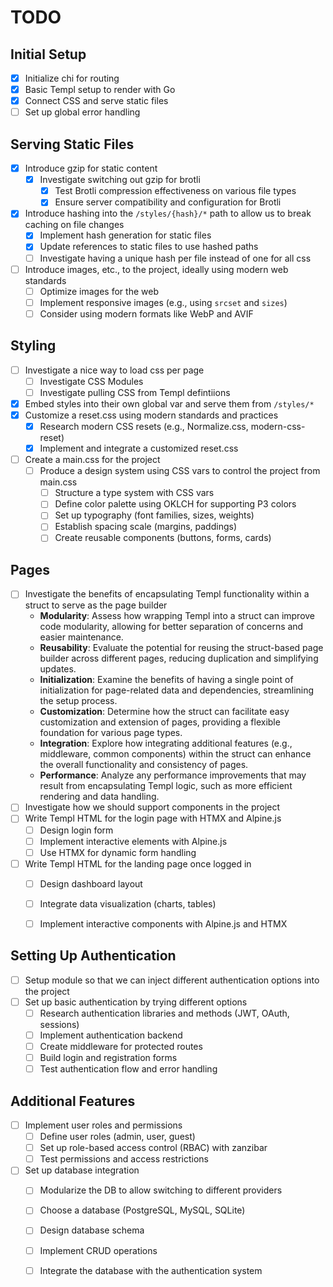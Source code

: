 # TODO

## Initial Setup

- [x] Initialize chi for routing
- [x] Basic Templ setup to render with Go
- [x] Connect CSS and serve static files
- [ ] Set up global error handling

## Serving Static Files

- [x] Introduce gzip for static content
    - [x] Investigate switching out gzip for brotli
        - [x] Test Brotli compression effectiveness on various file types
        - [x] Ensure server compatibility and configuration for Brotli
- [x] Introduce hashing into the `/styles/{hash}/*` path to allow us to break caching on file changes
    - [x] Implement hash generation for static files
    - [x] Update references to static files to use hashed paths
    - [ ] Investigate having a unique hash per file instead of one for all css
- [ ] Introduce images, etc., to the project, ideally using modern web standards
    - [ ] Optimize images for the web
    - [ ] Implement responsive images (e.g., using `srcset` and `sizes`)
    - [ ] Consider using modern formats like WebP and AVIF

## Styling

- [ ] Investigate a nice way to load css per page
    - [ ] Investigate CSS Modules
    - [ ] Investigate pulling CSS from Templ defintiions
- [x] Embed styles into their own global var and serve them from `/styles/*`
- [X] Customize a reset.css using modern standards and practices
    - [X] Research modern CSS resets (e.g., Normalize.css, modern-css-reset)
    - [X] Implement and integrate a customized reset.css
- [ ] Create a main.css for the project
    - [ ] Produce a design system using CSS vars to control the project from main.css
        - [ ] Structure a type system with CSS vars
        - [ ] Define color palette using OKLCH for supporting P3 colors
        - [ ] Set up typography (font families, sizes, weights)
        - [ ] Establish spacing scale (margins, paddings)
        - [ ] Create reusable components (buttons, forms, cards)

## Pages

- [ ] Investigate the benefits of encapsulating Templ functionality within a struct to serve as the page builder
    - **Modularity**: Assess how wrapping Templ into a struct can improve code modularity, allowing for better separation of concerns and easier maintenance.
    - **Reusability**: Evaluate the potential for reusing the struct-based page builder across different pages, reducing duplication and simplifying updates.
    - **Initialization**: Examine the benefits of having a single point of initialization for page-related data and dependencies, streamlining the setup process.
    - **Customization**: Determine how the struct can facilitate easy customization and extension of pages, providing a flexible foundation for various page types.
    - **Integration**: Explore how integrating additional features (e.g., middleware, common components) within the struct can enhance the overall functionality and consistency of pages.
    - **Performance**: Analyze any performance improvements that may result from encapsulating Templ logic, such as more efficient rendering and data handling.
- [ ] Investigate how we should support components in the project
- [ ] Write Templ HTML for the login page with HTMX and Alpine.js
    - [ ] Design login form
    - [ ] Implement interactive elements with Alpine.js
    - [ ] Use HTMX for dynamic form handling
- [ ] Write Templ HTML for the landing page once logged in
    - [ ] Design dashboard layout
    - [ ] Integrate data visualization (charts, tables)
    - [ ] Implement interactive components with Alpine.js and HTMX


## Setting Up Authentication

- [ ] Setup module so that we can inject different authentication options into the project
- [ ] Set up basic authentication by trying different options
    - [ ] Research authentication libraries and methods (JWT, OAuth, sessions)
    - [ ] Implement authentication backend
    - [ ] Create middleware for protected routes
    - [ ] Build login and registration forms
    - [ ] Test authentication flow and error handling

## Additional Features

- [ ] Implement user roles and permissions
    - [ ] Define user roles (admin, user, guest)
    - [ ] Set up role-based access control (RBAC) with zanzibar
    - [ ] Test permissions and access restrictions
- [ ] Set up database integration
    - [ ] Modularize the DB to allow switching to different providers
    - [ ] Choose a database (PostgreSQL, MySQL, SQLite)
    - [ ] Design database schema
    - [ ] Implement CRUD operations
    - [ ] Integrate the database with the authentication system

